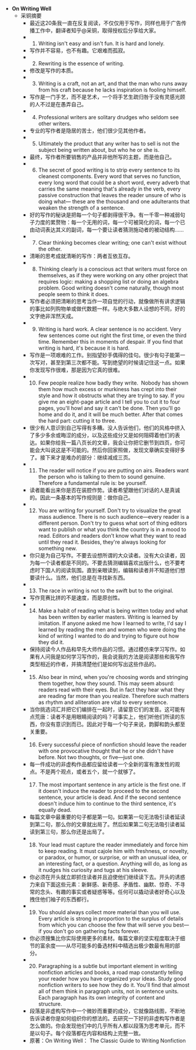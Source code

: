- **On Writing Well**
    - 采铜摘要
        - 最近这20条我一直在反复阅读，不仅仅用于写作，同样也用于广告传播工作中，翻译者知乎@采铜，取得授权后分享给大家。
        - 1. Writing isn't easy and isn't fun. It is hard and lonely.
        - 写作并不容易，也不有趣。它艰难而孤寂。
        - 2. Rewriting is the essence of writing.
        - 修改是写作的本质。
        - 3. Writing is a craft, not an art, and that the man who runs away from his craft because he lacks inspiration is fooling himself.
        - 写作是一门手艺，而不是艺术，一个将手艺生疏归咎于没有灵感光顾的人不过是在愚弄自己。
        - 4. Professional writers are solitary drudges who seldom see other writers.
        - 专业的写作者是隐居的苦士，他们很少见其他作者。
        - 5. Ultimately the product that any writer has to sell is not the subject being written about, but who he or she is.
        - 最终，写作者所要销售的产品并非他所写的主题，而是他自己。
        - 6. The secret of good writing is to strip every sentence to its cleanest components. Every word that serves no function, every long word that could be a short word, every adverb that carries the same meaning that's already in the verb, every passive construction that leaves the reader unsure of who is doing what— these are the thousand and one adulterants that weaken the strength of a sentence.
        - 好的写作的秘诀是把每一个句子都剥得很干净。有一千零一种减弱句子力度的累赘物：每一个无用的词，每一个可被简化的词，每一个已由动词表达其义的副词，每一个要让读者猜测施动者的被动结构……
        - 7. Clear thinking becomes clear writing; one can't exist without the other.
        - 清晰的思考成就清晰的写作：两者互依互存。
        - 8. Thinking clearly is a conscious act that writers must force on themselves, as if they were working on any other project that requires logic: making a shopping list or doing an algebra problem. Good writing doesn't come naturally, though most people seem to think it does.
        - 写作者必须把清晰的思考当作一项自觉的行动，就像做所有讲求逻辑的事比如列购物单或做代数题一样。与绝大多数人设想的不同，好的文字绝非浑然天成。
        - 9. Writing is hard work. A clear sentence is no accident. Very few sentences come out right the first time, or even the third time. Remember this in moments of despair. If you find that writing is hard, it's because it is hard.
        - 写作是一项艰难的工作。别指望妙手偶得的佳句。很少有句子能第一次写对，甚至到第三次都不能。写到绝望的时候请记住这一点。如果你发现写作很难，那是因为它真的很难。
        - 10. Few people realize how badly they write.  Nobody has shown them how much excess or murkiness has crept into their style and how it obstructs what they are trying to say. If you give me an eight-page article and I tell you to cut it to four pages, you'll howl and say it can't be done. Then you'll go home and do it, and it will be much better. After that comes the hard part: cutting it to three.
        - 很少有人意识到自己写得有多糟。没人告诉他们，他们的风格中挤入了多少多余或晦涩的成分，以及这些成分又是如何阻碍着他们的表达。如果你给我一篇八页长的文章，我会让你把它删节到四页，你可能会大叫说这是不可能的。然后你回家照做，发现文章确实变得好多了。接下来才是难办的部分：继续减成三页。
        - 11. The reader will notice if you are putting on airs. Readers want the person who is talking to them to sound genuine. Therefore a fundamental rule is: be yourself.
        - 读者能看出来你是否在装腔作势。读者希望跟他们对话的人是真诚的。因此一条基本的写作规则是：做你自己。
        - 12. You are writing for yourself. Don't try to visualize the great mass audience. There is no such audience—every reader is a different person. Don't try to guess what sort of thing editors want to publish or what you think the country is in a mood to read. Editors and readers don't know what they want to read until they read it. Besides, they're always looking for something new.
        - 你只是为自己写作。不要去设想所谓的大众读者。没有大众读者，因为每一个读者都是不同的。不要去猜测编辑喜欢出版什么，也不要考虑时下国人的阅读氛围。直到亲眼读到，编辑和读者并不知道他们想要读什么。当然，他们总是在寻找新东西。
        - 13. The race in writing is not to the swift but to the original.
        - 写作竞赛比拼的不是速度，而是原创性。
        - 14. Make a habit of reading what is being written today and what has been written by earlier masters. Writing is learned by imitation. If anyone asked me how I learned to write, I'd say I learned by reading the men and women who were doing the kind of writing I wanted to do and trying to figure out how they did it.
        - 保持阅读今人作品和早先大师作品的习惯。通过模仿来学习写作。如果有人问我是如何学习写作的，我会说我的方法是阅读那些和我写作类型相近的作者，并搞清楚他们是如何写出这些作品的。
        - 15. Also bear in mind, when you're choosing words and stringing them together, how they sound. This may seem absurd: readers read with their eyes. But in fact they hear what they are reading far more than you realize. Therefore such matters as rhythm and alliteration are vital to every sentence.
        - 当你挑选词汇并把它们编排在一起时，请留意它们的发音。这可能有点荒唐：读者不是用眼睛阅读的吗？可事实上，他们听他们所读的东西，你没有意识到而已。因此对于每一个句子来说，韵脚和韵头都至关重要。
        - 16. Every successful piece of nonfiction should leave the reader with one provocative thought that he or she didn't have before. Not two thoughts, or five—just one.
        - 每一件成功的非虚构作品都应留给读者一个全新的富有激发性的观点。不是两个观点，或者五个，就一个就够了。
        - 17. The most important sentence in any article is the first one. If it doesn't induce the reader to proceed to the second sentence, your article is dead. And if the second sentence doesn't induce him to continue to the third sentence, it's equally dead.
        - 每篇文章中最重要的句子都是第一句。如果第一句无法吸引读者延读到第二句，那么你的文章就出局了。然后如果第二句无法吸引读者延读到第三句，那么你还是出局了。
        - 18. Your lead must capture the reader immediately and force him to keep reading. It must cajole him with freshness, or novelty, or paradox, or humor, or surprise, or with an unusual idea, or an interesting fact, or a question. Anything will do, as long as it nudges his curiosity and tugs at his sleeve.
        - 你必须在开头就立即抓住读者并且迫使他们继续读下去。开头的诱惑力来自下面这些元素：新鲜感、新奇感、矛盾性、幽默、惊奇、不寻常的念头、有趣的事实或者疑惑等等。任何可以撬动读者好奇心以及拽住他们袖子的东西都行。
        - 19. You should always collect more material than you will use. Every article is strong in proportion to the surplus of details from which you can choose the few that will serve you best—if you don't go on gathering facts forever.
        - 你必须搜集比你实际使用更多的素材。每篇文章的坚实程度取决于细节的富余度——从尽可能多的备选材料中精选出极少数最有用的部分。
        - 20. Paragraphing is a subtle but important element in writing nonfiction articles and books, a road map constantly telling your reader how you have organized your ideas. Study good nonfiction writers to see how they do it. You'll find that almost all of them think in paragraph units, not in sentence units. Each paragraph has its own integrity of content and structure.
        - 段落是非虚构写作中一个微妙而重要的成分，它就像路线图，不断地告诉读者你是如何组织你的想法的。去研究一下好的非虚构写作者是怎么做的。你会发现他们中的几乎所有人都以段落为思考单元，而不是以句子。每个段落都在内容和结构上完整一致。
        - 原著：On Writing Well： The Classic Guide to Writing Nonfiction
